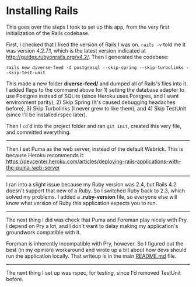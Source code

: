 # Installing Rails

This goes over the steps I took to set up this app, from the very first initialization of the Rails codebase.

First, I checked that I liked the version of Rails I was on. `rails -v` told me it was version 4.2.7.1, which is the latest version indicated at <http://guides.rubyonrails.org/v4.2/>. Then I generated the codebase:

`rails new diverse-feed -d postgresql --skip-spring --skip-turbolinks --skip-test-unit`

This made a new folder **diverse-feed/** and dumped all of Rails's files into it. I added flags to the command above for 1) setting the database adapter to use Postgres instead of SQLite (since Heroku uses Postgres, and I want environment parity), 2) Skip Spring (It's caused debugging headaches before), 3) Skip Turbolinks (I never grew to like them), and 4) Skip TestUnit (since I'll be installed rspec later).

Then I `cd`'d into the project folder and ran `git init`, created this very file, and committed everything.

---

Then I set Puma as the web server, instead of the default Webrick. This is because Heroku recommends it: <https://devcenter.heroku.com/articles/deploying-rails-applications-with-the-puma-web-server>

---

I ran into a slight issue because my Ruby version was 2.4, but Rails 4.2 doesn't support that new of a Ruby. So I switched Ruby back to 2.3, which solved my problems. I added a **.ruby-version** file, so everyone else will know what version of Ruby this application expects you to run.

---

The next thing I did was check that Puma and Foreman play nicely with Pry. I depend on Pry a lot, and I don't want to delay making my application's groundwork compatible with it.

Foreman is inherently incompatible with Pry, however. So I figured out the best (in my opinion) workaround and wrote up a bit about how devs should run the application locally. That writeup is in the main [README.md](./README.md) file.

---

The next thing I set up was rspec, for testing, since I'd removed TestUnit before.
